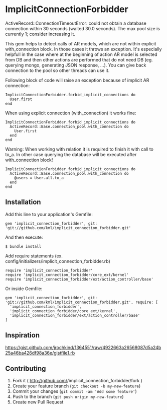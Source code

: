 # ImplicitConnectionForbidder

ActiveRecord::ConnectionTimeoutError: could not obtain a database connection within 30 seconds (waited 30.0 seconds).
The max pool size is currently 1; consider increasing it.

This gem helps to detect calls of AR models, which are not within explicit with_connection block.
In those cases it throws an exception.
It's especially helpfull in the case where at the beginning of action AR model is selected from DB
and then other actions are performed that do not need DB (eg. querying mongo, generating JSON response, ...).
You can give back connection to the pool so other threads can use it.

Following block of code will raise an exception because of implicit AR connection:

    ImplicitConnectionForbidder.forbid_implicit_connections do
      User.first
    end

When using explicit connection (with_connection) it works fine:

    ImplicitConnectionForbidder.forbid_implicit_connections do
      ActiveRecord::Base.connection_pool.with_connection do
        User.first
      end
    end

Warning: When working with relation it is required to finish it with call to to_a.
In other case querying the database will be executed after with_connection block!

    ImplicitConnectionForbidder.forbid_implicit_connections do
      ActiveRecord::Base.connection_pool.with_connection do
        @users = User.all.to_a
      end
    end

## Installation

Add this line to your application's Gemfile:

    gem 'implicit_connection_forbidder', git: 'git://github.com/kml/implicit_connection_forbidder.git'

And then execute:

    $ bundle install

Add require statements (ex. config/initializers/implicit_connection_forbidder.rb)

    require 'implicit_connection_forbidder'
    require 'implicit_connection_forbidder/core_ext/kernel'
    require 'implicit_connection_forbidder/ext/action_controller/base'

Or inside Gemfile:

    gem 'implicit_connection_forbidder', git: 'git://github.com/kml/implicit_connection_forbidder.git', require: [
      'implicit_connection_forbidder',
      'implicit_connection_forbidder/core_ext/kernel',
      'implicit_connection_forbidder/ext/action_controller/base'
    ]

## Inspiration

https://gist.github.com/jrochkind/1364551/raw/4922663a26568087d5a24b25a46ba426df98a36e/gistfile1.rb

## Contributing

1. Fork it ( http://github.com/<my-github-username>/implicit_connection_forbidder/fork )
2. Create your feature branch (`git checkout -b my-new-feature`)
3. Commit your changes (`git commit -am 'Add some feature'`)
4. Push to the branch (`git push origin my-new-feature`)
5. Create new Pull Request

